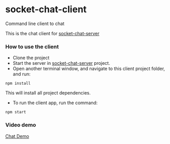 # socket-chat-client
Command line client to chat

This is the chat client for [socket-chat-server](https://github.com/arthoang/socket-chat-server)

### How to use the client
- Clone the project
- Start the server in [socket-chat-server](https://github.com/arthoang/socket-chat-server) project.
-	Open another terminal window, and navigate to this client project folder, and run: 
```
npm install
```
This will install all project dependencies.
- To run the client app, run the command: 
```
npm start
```

### Video demo
[Chat Demo](https://youtu.be/QQ6oG3r9uvE)
